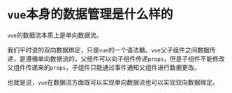 # `vue`本身的数据管理是什么样的

`vue`的数据流本质上是单向数据流。

我们平时说的双向数据绑定，只是`vue`的一个语法糖。`vue`父子组件之间数据传递，是遵循单向数据流的，父组件可以向子组件传递`props`，但是子组件不能修改父组件传递来的`props`，子组件只能通过事件通知父组件进行数据更改。

也就是说，`vue`在数据流方面既可以实现单向数据流也可以实现双向数据绑定。
